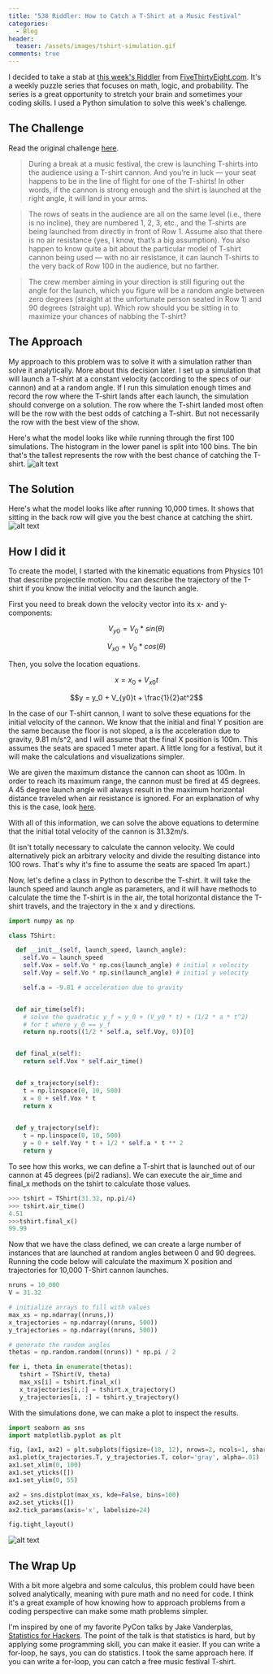 ```yaml
---
title: "538 Riddler: How to Catch a T-Shirt at a Music Festival"
categories:
  - Blog
header:
  teaser: /assets/images/tshirt-simulation.gif
comments: true
---
```



I decided to take a stab at [this week's Riddler](https://fivethirtyeight.com/features/can-you-catch-the-free-t-shirt/) from [FiveThirtyEight.com](fivethirtyeight.com). It's a weekly puzzle series that focuses on math, logic, and probability. The series is a great opportunity to stretch your brain and sometimes your coding skills. I used a Python simulation to solve this week's challenge.

## The Challenge

Read the original challenge [here](https://fivethirtyeight.com/features/can-you-catch-the-free-t-shirt/).

>During a break at a music festival, the crew is launching T-shirts into the audience using a T-shirt cannon. And you’re in luck — your seat happens to be in the line of flight for one of the T-shirts! In other words, if the cannon is strong enough and the shirt is launched at the right angle, it will land in your arms.

>The rows of seats in the audience are all on the same level (i.e., there is no incline), they are numbered 1, 2, 3, etc., and the T-shirts are being launched from directly in front of Row 1. Assume also that there is no air resistance (yes, I know, that’s a big assumption). You also happen to know quite a bit about the particular model of T-shirt cannon being used — with no air resistance, it can launch T-shirts to the very back of Row 100 in the audience, but no farther.

>The crew member aiming in your direction is still figuring out the angle for the launch, which you figure will be a random angle between zero degrees (straight at the unfortunate person seated in Row 1) and 90 degrees (straight up). Which row should you be sitting in to maximize your chances of nabbing the T-shirt?


## The Approach
My approach to this problem was to solve it with a simulation rather than solve it analytically. More about this decision later. I set up a simulation that will launch a T-shirt at a constant velocity (according to the specs of our cannon) and at a random angle. If I run this simulation enough times and record the row where the T-shirt lands after each launch, the simulation should converge on a solution. The row where the T-shirt landed most often will be the row with the best odds of catching a T-shirt. But not necessarily the row with the best view of the show.

Here's what the model looks like while running through the first 100 simulations. The histogram in the lower panel is split into 100 bins. The bin that's the tallest represents the row with the best chance of catching the T-shirt.
![alt text](/assets/images/tshirt-simulation.gif)

## The Solution

Here's what the model looks like after running 10,000 times. It shows that sitting in the back row will give you the best chance at catching the shirt.
![alt text](/assets/images/10_000_run_sim.png)

## How I did it

To create the model, I started with the kinematic equations from Physics 101 that describe projectile motion. You can describe the trajectory of the T-shirt if you know the initial velocity and the launch angle.

First you need to break down the velocity vector into its x- and y-components:

$$V_{y0} = V_0 * sin(\theta)$$

$$V_{x0} = V_0 * cos(\theta)$$

Then, you solve the location equations. 

$$x = x_0 + V_{x0} t$$

$$y = y_0 + V_{y0}t + \frac{1}{2}at^2$$

In the case of our T-shirt cannon, I want to solve these equations for the initial velocity of the cannon. We know that the initial and final Y position are the same because the floor is not sloped, a is the acceleration due to gravity, 9.81 m/s^2, and I will assume that the final X position is 100m.  This assumes the seats are spaced 1 meter apart. A little long for a festival, but it will make the calculations and visualizations simpler.

We are given the maximum distance the cannon can shoot as 100m. In order to reach its maximum range, the cannon must be fired at 45 degrees. A 45 degree launch angle will always result in the maximum horizontal distance traveled when air resistance is ignored. For an explanation of why this is the case, look [here](https://www.wired.com/2010/09/maximum-range-in-projectile-motion/). 

With all of this information, we can solve the above equations to determine that the initial total velocity of the cannon is 31.32m/s. 

(It isn't totally necessary to calculate the cannon velocity. We could alternatively pick an arbitrary velocity and divide the resulting distance into 100 rows. That's why it's fine to assume the seats are spaced 1m apart.)

Now, let's define a class in Python to describe the T-shirt. It will take the launch speed and launch angle as parameters, and it will have methods to calculate the time the T-shirt is in the air, the total horizontal distance the T-shirt travels, and the trajectory in the x and y directions. 

```python
import numpy as np

class TShirt:

  def __init__(self, launch_speed, launch_angle):
    self.Vo = launch_speed
    self.Vox = self.Vo * np.cos(launch_angle) # initial x velocity
    self.Voy = self.Vo * np.sin(launch_angle) # initial y velocity

    self.a = -9.81 # acceleration due to gravity


  def air_time(self):
    # solve the quadratic y_f = y_0 + (V_y0 * t) + (1/2 * a * t^2) 
    # for t where y_0 == y_f
    return np.roots((1/2 * self.a, self.Voy, 0))[0] 


  def final_x(self):
    return self.Vox * self.air_time()


  def x_trajectory(self):
    t = np.linspace(0, 10, 500)
    x = 0 + self.Vox * t
    return x
  

  def y_trajectory(self):
    t = np.linspace(0, 10, 500)
    y = 0 + self.Voy * t + 1/2 * self.a * t ** 2  
    return y
```

To see how this works, we can define a T-shirt that is launched out of our cannon at 45 degrees (pi/2 radians). We can execute the air_time and final_x methods on the tshirt to calculate those values.

```python
>>> tshirt = TShirt(31.32, np.pi/4)
>>> tshirt.air_time()
4.51
>>>tshirt.final_x()
99.99
```

Now that we have the class defined, we can create a large number of instances that are launched at random angles between 0 and 90 degrees. Running the code below will calculate the maximum X position and trajectories for 10,000 T-Shirt cannon launches.

```python
nruns = 10_000
V = 31.32

# initialize arrays to fill with values
max_xs = np.ndarray((nruns,))
x_trajectories = np.ndarray((nruns, 500))
y_trajectories = np.ndarray((nruns, 500))

# generate the random angles
thetas = np.random.random((nruns)) * np.pi / 2

for i, theta in enumerate(thetas):
   tshirt = TShirt(V, theta)
   max_xs[i] = tshirt.final_x()
   x_trajectories[i,:] = tshirt.x_trajectory()
   y_trajectories[i, :] = tshirt.y_trajectory()
```

With the simulations done, we can make a plot to inspect the results.

```python
import seaborn as sns
import matplotlib.pyplot as plt

fig, (ax1, ax2) = plt.subplots(figsize=(18, 12), nrows=2, ncols=1, sharex=True)
ax1.plot(x_trajectories.T, y_trajectories.T, color='gray', alpha=.01)
ax1.set_xlim(0, 100)
ax1.set_yticks([])
ax1.set_ylim(0, 55)

ax2 = sns.distplot(max_xs, kde=False, bins=100)
ax2.set_yticks([])
ax2.tick_params(axis='x', labelsize=24)

fig.tight_layout()
```

![alt text](/assets/images/10_000_run_sim.png)

## The Wrap Up

With a bit more algebra and some calculus, this problem could have been solved analytically, meaning with pure math and no need for code. I think it's a great example of how knowing how to approach problems from a coding perspective can make some math problems simpler. 

I'm inspired by one of my favorite PyCon talks by Jake Vanderplas, [Statistics for Hackers](https://www.youtube.com/watch?v=Iq9DzN6mvYA). The point of the talk is that statistics is hard, but by applying some programming skill, you can make it easier. If you can write a for-loop, he says, you can do statistics. I took the same approach here. If you can write a for-loop, you can catch a free music festival T-shirt.


<script type="text/javascript" async
  src="https://cdn.mathjax.org/mathjax/latest/MathJax.js?config=TeX-MML-AM_CHTML">
</script>